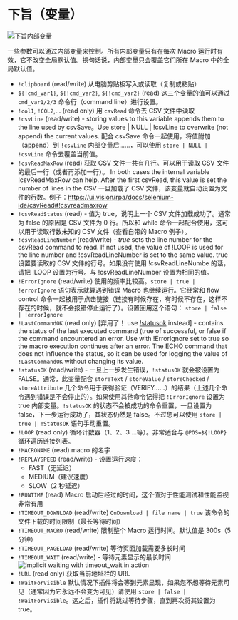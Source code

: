 # 下旨（变量）

![下旨内部变量](https://github.com/T-Barry-Lu/UI.Vision-Kantu-ZH/blob/master/pictures/%E4%B8%8B%E6%97%A8.png)

一些参数可以通过内部变量来控制。所有内部变量只有在每次 Macro 运行时有效，它不改变全局默认值。换句话说，内部变量只会覆盖它们所在 Macro 中的全局默认值。

- `!clipboard` (read/write) 从电脑剪贴板写入或读取（复制或粘贴）
- `${!cmd_var1}`, `${!cmd_var2}`, `${!cmd_var2}` (read) 这三个变量的值可以通过 `cmd_var1/2/3` 命令行（command line）进行设置。
- `!col1`, `!COL2`,... (read only) 用 `csvRead` 命令去 CSV 文件中读取
- `!csvLine` (read/write) - storing values to this variable appends them to the line used by csvSave。Use store | NULL | !csvLine to overwrite (not append) the current values. 配合 csvSave 命令一起使用，将值附加（append）到 `!csvLine` 内部变量后……，可以使用 `store | NULL | !csvLine` 命令去覆盖当前值。
- `!csvReadMaxRow` (read) 获取 CSV 文件一共有几行。可以用于读取 CSV 文件的最后一行（或者再添加一行）。 In both cases the internal variable !csvReadMaxRow can help. After the first csvRead, this value is set the number of lines in the CSV 一旦加载了 CSV 文件，该变量就自动设置为文件的行数。例子：https://ui.vision/rpa/docs/selenium-ide/csvRead#!csvreadmaxrow
- `!csvReadStatus` (read) - 值为 true，说明上一个 CSV 文件加载成功了。通常为 false 的原因是 CSV 文件为 0 行。所以和 while 命令一起配合使用，这可以用于读取行数未知的 CSV 文件（查看自带的 Macro 例子）。
- `!csvReadLineNumber` (read/write) - *true* sets the line number for the csvRead command to read. If not used, the value of !LOOP is used for the line number and !csvReadLineNumber is set to the same value. true 设置要读取的 CSV 文件的行号。如果没有使用 !csvReadLineNumbe 的话，请把 !LOOP 设置为行号。与  !csvReadLineNumber 设置为相同的值。
- `!ErrorIgnore` (read/write) 使用的频率比较高。`store | true | !errorIgnore` 语句表示就算遇到错误 Macro 也继续运行。它经常和 flow control 命令一起被用于点击链接（链接有时候存在，有时候不存在，这样不存在的时候，就不会报错停止运行了）。设置回用这个语句： `store | false | !errorIgnore`
- `!LastCommandOK` (read only) [弃用了！ use [!statusok](https://ui.vision/rpa/docs#!statusok) instead] - contains the status of the last executed command (true of successful, or false if the command encountered an error. Use with !ErrorIgnore set to true so the macro execution continues after an error. The ECHO command that does not influence the status, so it can be used for logging the value of `!LastCommandOK` without changing its value.
- `!statusOK` (read/write) - 一旦上一步发生错误，`!statusOK` 就会被设置为 FALSE。通常，此变量配合 `storeText` / `storeValue` / `storeChecked` / `storeAttribute` 几个命令用于获得验证（VERIFY……）的结果（上述几个命令遇到错误是不会停止的）。如果使用其他命令记得把 `!ErrorIgnore` 设置为 true 内部变量。`!statusOK` 的状态不会被成功的命令重置，一旦设置为 false，下一步运行成功了，其状态仍然是 false。不过您可以使用 `store | true | !StatusOK` 语句手动重置。
- `!LOOP` (read only) 循环计数器（1、2、3 …等）。非常适合与 `@POS=${!LOOP}` 循环遍历链接列表。
- `!MACRONAME` (read) macro 的名字
- `!REPLAYSPEED` (read/write) - 设置运行速度：
  - FAST（无延迟）
  - MEDIUM（建议速度）
  - SLOW（2 秒延迟）
- `!RUNTIME` (read) Macro 启动后经过的时间，这个值对于性能测试和性能监视非常有用
- `!TIMEOUT_DOWNLOAD` (read/write) `OnDownload | file name | true` 该命令的文件下载的时间限制（最长等待时间）
- `!TIMEOUT_MACRO` (read/write) 限制整个 Macro 运行时间。默认值是 300s（5分钟）
- `!TIMEOUT_PAGELOAD` (read/write) 等待页面加载需要多长时间
- `!TIMEOUT_WAIT` (read/write) - 等待元素显示的最长时间
  ![Implicit waiting with timeout_wait in action](https://ui.vision/Content/Images/timeout_wait2.png)
- `!URL` (read only) 获取当前地址栏的 URL
- `!WaitForVisible` 默认情况下插件将会等到元素显现，如果您不想等待元素可见（通常因为它永远不会变为可见）请使用 `store | false | !WaitForVisible`。这之后，插件将跳过等待步骤，直到再次将其设置为 true。
